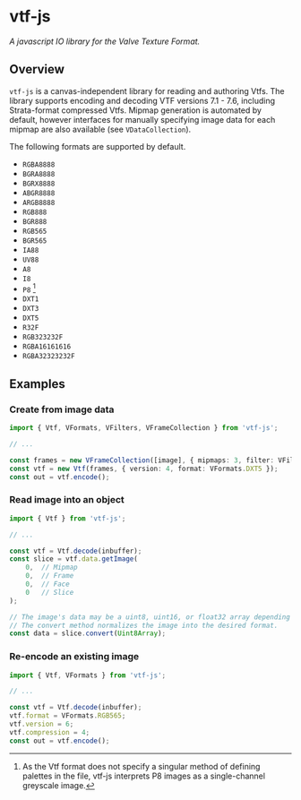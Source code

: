 # vtf-js
*A javascript IO library for the Valve Texture Format.*

## Overview
`vtf-js` is a canvas-independent library for reading and authoring Vtfs. The library supports encoding and decoding VTF versions 7.1 - 7.6, including Strata-format compressed Vtfs. Mipmap generation is automated by default, however interfaces for manually specifying image data for each mipmap are also available (see `VDataCollection`).

The following formats are supported by default.

- `RGBA8888`
- `BGRA8888`
- `BGRX8888`
- `ABGR8888`
- `ARGB8888`
- `RGB888`
- `BGR888`
- `RGB565`
- `BGR565`
- `IA88`
- `UV88`
- `A8`
- `I8`
- `P8` [^1]
- `DXT1`
- `DXT3`
- `DXT5`
- `R32F`
- `RGB323232F`
- `RGBA16161616`
- `RGBA32323232F`

## Examples

### Create from image data
```ts
import { Vtf, VFormats, VFilters, VFrameCollection } from 'vtf-js';

// ...

const frames = new VFrameCollection([image], { mipmaps: 3, filter: VFilters.NICE });
const vtf = new Vtf(frames, { version: 4, format: VFormats.DXT5 });
const out = vtf.encode();
```

### Read image into an object
```ts
import { Vtf } from 'vtf-js';

// ...

const vtf = Vtf.decode(inbuffer);
const slice = vtf.data.getImage(
	0,  // Mipmap
	0,  // Frame
	0,  // Face
	0   // Slice
);

// The image's data may be a uint8, uint16, or float32 array depending on the format.
// The convert method normalizes the image into the desired format.
const data = slice.convert(Uint8Array);

```

### Re-encode an existing image
```ts
import { Vtf, VFormats } from 'vtf-js';

// ...

const vtf = Vtf.decode(inbuffer);
vtf.format = VFormats.RGB565;
vtf.version = 6;
vtf.compression = 4;
const out = vtf.encode();
```

[^1]: As the Vtf format does not specify a singular method of defining palettes in the file, vtf-js interprets P8 images as a single-channel greyscale image.

